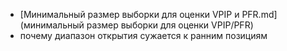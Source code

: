 - [Минимальный размер выборки для оценки VPIP и PFR.md](минимальный размер выборки для оценки VPIP/PFR)
- почему диапазон открытия сужается к ранним позициям